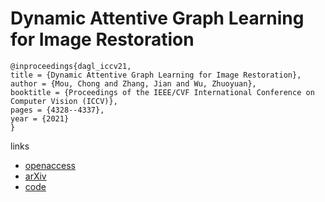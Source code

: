 # Dynamic Attentive Graph Learning for Image Restoration

```
@inproceedings{dagl_iccv21,
title = {Dynamic Attentive Graph Learning for Image Restoration},
author = {Mou, Chong and Zhang, Jian and Wu, Zhuoyuan},
booktitle = {Proceedings of the IEEE/CVF International Conference on Computer Vision (ICCV)},
pages = {4328--4337},
year = {2021}
}
```

links
- [openaccess](http://openaccess.thecvf.com//content/ICCV2021/html/Mou_Dynamic_Attentive_Graph_Learning_for_Image_Restoration_ICCV_2021_paper.html)
- [arXiv](https://arxiv.org/abs/2109.06620)
- [code](https://github.com/jianzhangcs/DAGL)